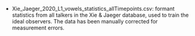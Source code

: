 - Xie_Jaeger_2020_L1_vowels_statistics_allTimepoints.csv: formant statistics from all talkers in the Xie & Jaeger database, used to train the ideal observers. The data has been manually corrected for measurement errors.